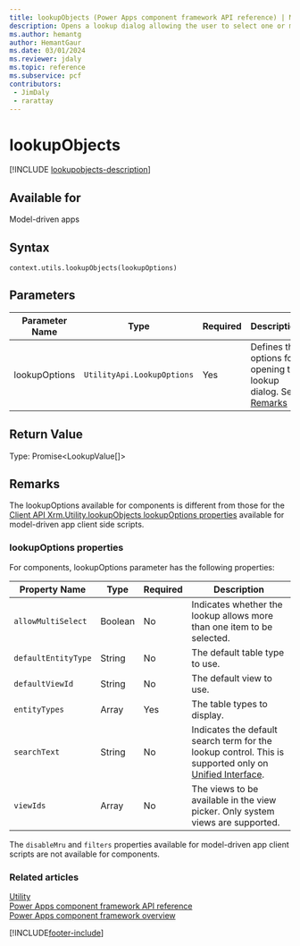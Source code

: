 ```yaml
---
title: lookupObjects (Power Apps component framework API reference) | Microsoft Docs
description: Opens a lookup dialog allowing the user to select one or more items.
ms.author: hemantg
author: HemantGaur
ms.date: 03/01/2024
ms.reviewer: jdaly
ms.topic: reference
ms.subservice: pcf
contributors:
 - JimDaly
 - rarattay
---
```


# lookupObjects

[!INCLUDE [lookupobjects-description](includes/lookupobjects-description.md)]

## Available for 

Model-driven apps

## Syntax

`context.utils.lookupObjects(lookupOptions)`

## Parameters

| Parameter Name|Type|Required|Description|
| ------------- |----|--------|-----------|
|lookupOptions|`UtilityApi.LookupOptions`|Yes|Defines the options for opening the lookup dialog. See [Remarks](#remarks) |

## Return Value

Type: Promise<LookupValue[]>

## Remarks

The lookupOptions available for components is different from those for the [Client API Xrm.Utility.lookupObjects lookupOptions properties](../../../model-driven-apps/clientapi/reference/Xrm-Utility/lookupObjects.md#lookupoptions-properties) available for model-driven app client side scripts.

### lookupOptions properties

For components, lookupOptions parameter has the following properties:

|Property Name |Type |Required |Description |
|---|---|---|---|
|`allowMultiSelect`|Boolean|No|Indicates whether the lookup allows more than one item to be selected.|
|`defaultEntityType`|String|No|The default table type to use.|
|`defaultViewId`|String|No|The default view to use.|
|`entityTypes`|Array|Yes|The table types to display.|
|`searchText`|String|No|Indicates the default search term for the lookup control. This is supported only on [Unified Interface](/power-platform/admin/about-unified-interface).|
|`viewIds`|Array|No|The views to be available in the view picker. Only system views are supported.|

The `disableMru` and `filters` properties available for model-driven app client scripts are not available for components.


### Related articles

[Utility](../utility.md)<br/>
[Power Apps component framework API reference](../../reference/index.md)<br/>
[Power Apps component framework overview](../../overview.md)

[!INCLUDE[footer-include](../../../../includes/footer-banner.md)]
